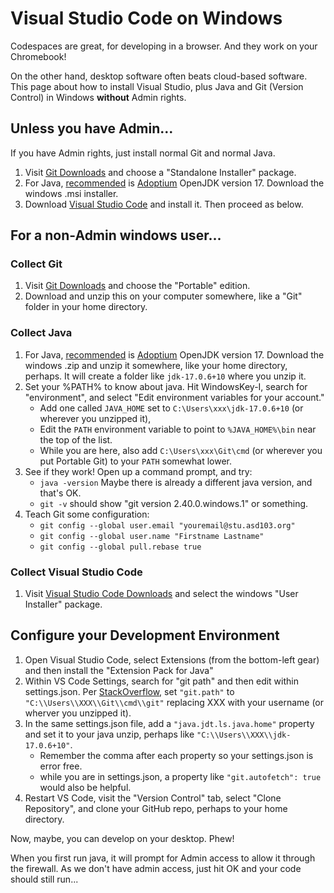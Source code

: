# Visual Studio Code on Windows

Codespaces are great, for developing in a browser. And they work on your Chromebook!

On the other hand, desktop software often beats cloud-based software. This page about how to install Visual Studio, plus Java and Git (Version Control) in Windows **without** Admin rights.

## Unless you have Admin...

If you have Admin rights, just install normal Git and normal Java.

1. Visit [Git Downloads](https://git-scm.com/download/windows) and choose a "Standalone Installer" package.
2. For Java, [recommended](https://whichjdk.com/) is [Adoptium](https://adoptium.net/temurin/releases/) OpenJDK version 17. Download the windows .msi installer.
3. Download [Visual Studio Code](https://code.visualstudio.com/Download) and install it. Then proceed as below.

## For a non-Admin windows user...

### Collect Git

1. Visit [Git Downloads](https://git-scm.com/download/windows) and choose the "Portable" edition.
2. Download and unzip this on your computer somewhere, like a "Git" folder in your home directory.

### Collect Java

1. For Java, [recommended](https://whichjdk.com/) is [Adoptium](https://adoptium.net/temurin/releases/) OpenJDK version 17. Download the windows .zip and unzip it somewhere, like your home directory, perhaps. It will create a folder like `jdk-17.0.6+10` where you unzip it.
2. Set your %PATH% to know about java. Hit WindowsKey-I, search for "environment", and select "Edit environment variables for your account."
   - Add one called `JAVA_HOME` set to `C:\Users\xxx\jdk-17.0.6+10` (or wherever you unzipped it),
   - Edit the `PATH` environment variable to point to `%JAVA_HOME%\bin` near the top of the list.
   - While you are here, also add `C:\Users\xxx\Git\cmd` (or wherever you put Portable Git) to your `PATH` somewhat lower.
3. See if they work! Open up a command prompt, and try:
   - `java -version` Maybe there is already a different java version, and that's OK.
   - `git -v` should show "git version 2.40.0.windows.1" or something.
4. Teach Git some configuration:
   - `git config --global user.email "youremail@stu.asd103.org"`
   - `git config --global user.name "Firstname Lastname"`
   - `git config --global pull.rebase true`

### Collect Visual Studio Code

1.  Visit [Visual Studio Code Downloads](https://code.visualstudio.com/Download) and select the windows "User Installer" package.

## Configure your Development Environment

1. Open Visual Studio Code, select Extensions (from the bottom-left gear) and then install the "Extension Pack for Java"
2. Within VS Code Settings, search for "git path" and then edit within settings.json. Per [StackOverflow](https://stackoverflow.com/questions/71515762/use-portable-vscode-with-portable-git), set `"git.path"` to `"C:\\Users\\XXX\\Git\\cmd\\git"` replacing XXX with your username (or wherver you unzipped it).
3. In the same settings.json file, add a `"java.jdt.ls.java.home"` property and set it to your java unzip, perhaps like `"C:\\Users\\XXX\\jdk-17.0.6+10"`.
   - Remember the comma after each property so your settings.json is error free.
   - while you are in settings.json, a property like `"git.autofetch": true` would also be helpful.
4. Restart VS Code, visit the "Version Control" tab, select "Clone Repository", and clone your GitHub repo, perhaps to your home directory.

Now, maybe, you can develop on your desktop. Phew!

When you first run java, it will prompt for Admin access to allow it through the firewall. As we don't have admin access, just hit OK and your code should still run...
